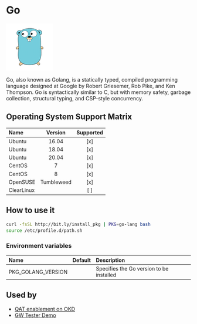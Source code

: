 # Go

![Logo](../../docs/img/go-lang.png)

Go, also known as Golang, is a statically typed, compiled programming
language designed at Google by Robert Griesemer, Rob Pike, and Ken
Thompson. Go is syntactically similar to C, but with memory safety,
garbage collection, structural typing, and CSP-style concurrency.

## Operating System Support Matrix

| Name       | Version    | Supported |
|:-----------|:----------:|:---------:|
| Ubuntu     | 16.04      | [x]       |
| Ubuntu     | 18.04      | [x]       |
| Ubuntu     | 20.04      | [x]       |
| CentOS     | 7          | [x]       |
| CentOS     | 8          | [x]       |
| OpenSUSE   | Tumbleweed | [x]       |
| ClearLinux |            | [ ]       |

## How to use it

```bash
curl -fsSL http://bit.ly/install_pkg | PKG=go-lang bash
source /etc/profile.d/path.sh
```
### Environment variables

| Name               | Default | Description                              |
|:-------------------|:--------|:-----------------------------------------|
| PKG_GOLANG_VERSION |         | Specifies the Go version to be installed |

## Used by

- [QAT enablement on OKD](https://github.com/electrocucaracha/okd)
- [GW Tester Demo](https://github.com/electrocucaracha/gw-tester)
